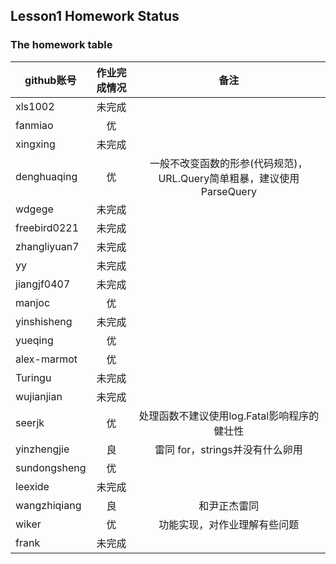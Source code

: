 
## Lesson1 Homework Status


### The homework table

| github账号     | 作业完成情况   |  备注  |
| --------   | :-----:  | :----:  |
|xls1002       |未完成||
|fanmiao     |优||
|xingxing|未完成||
|denghuaqing|优|一般不改变函数的形参(代码规范)，URL.Query简单粗暴，建议使用ParseQuery|
|wdgege|未完成||
|freebird0221|未完成||
|zhangliyuan7|未完成||
|yy|未完成||
|jiangjf0407|未完成||
|manjoc|优||
|yinshisheng|未完成||
|yueqing|优||
|alex-marmot|优||
|Turingu|未完成||
|wujianjian|未完成||
|seerjk|优|处理函数不建议使用log.Fatal影响程序的健壮性|
|yinzhengjie|良|雷同 for，strings并没有什么卵用|
|sundongsheng|优||
|leexide|未完成||
|wangzhiqiang|良|和尹正杰雷同|
|wiker|优|功能实现，对作业理解有些问题|
|frank|未完成||
